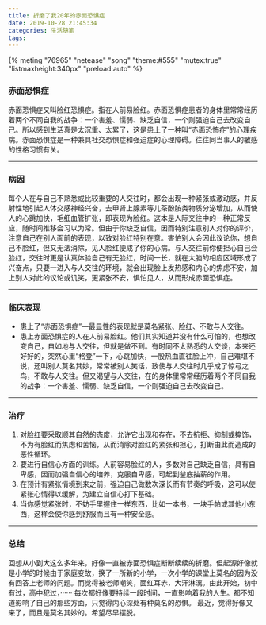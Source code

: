 ```yaml
---
title: 折磨了我20年的赤面恐惧症
date: 2019-10-28 21:45:34
categories: 生活随笔
tags:
---
```

{% meting "76965" "netease" "song" "theme:#555" "mutex:true" "listmaxheight:340px" "preload:auto" %}
### 赤面恐惧症
赤面恐惧症又叫脸红恐惧症。指在人前易脸红。赤面恐惧症患者的身体里常常经历着两个不同自我的战争：一个害羞、懦弱、缺乏自信，一个则强迫自己去改变自己。所以感到生活真是太沉重、太累了，这是患上了一种叫“赤面恐怖症”的心理疾病。赤面恐惧症是一种兼具社交恐惧症和强迫症的心理障碍。往往同当事人的敏感的性格习惯有关。

---
<!--more-->
### 病因
每个人在与自己不熟悉或比较重要的人交往时，都会出现一种紧张或激动感，并反射性地引起人体交感神经兴奋，去甲肾上腺素等儿茶酚胺类物质分泌增加，从而使人的心跳加快，毛细血管扩张，即表现为脸红。这本是人际交往中的一种正常反应，随时间推移会习以为常。但由于你缺乏自信，因而特别注意别人对你的评价，注意自己在别人面前的表现，以致对脸红特别在意。害怕别人会因此议论你，想自己不脸红，但又无法消除，见人脸红便成了你的心病。与人交往前你便担心自己会脸红，交往时更是认真体验自己有无脸红，时间一长，就在大脑的相应区域形成了兴奋点，只要一进入与人交往的环境，就会出现脸上发热感和内心的焦虑不安，加上别人对此的议论或讥笑，更紧张不安，惧怕见人，从而形成赤面恐惧症。

---
### 临床表现
* 患上了“赤面恐惧症”—最显性的表现就是莫名紧张、脸红、不敢与人交往。
* 患上赤面恐惧症的人在人前易脸红。他们其实知道并没有什么可怕的，也想改变自己，自如地与人交往，但就是做不到。有时同不太熟悉的人交谈，本来还好好的，突然心里“格登”一下，心跳加快，一股热血直往脸上冲，自己难堪不说，还叫别人莫名其妙，常常被别人笑话，致使与人交往时几乎成了惊弓之鸟，不敢与人交往。但又渴望与人交往，在的身体里常常经历着两个不同自我的战争：一个害羞、懦弱、缺乏自信，一个则强迫自己去改变自己。

---
### 治疗
1. 对脸红要采取顺其自然的态度，允许它出现和存在，不去抗拒、抑制或掩饰，不为有脸红而焦虑和苦恼，从而消除对脸红的紧张和担心，打断由此而造成的恶性循环。
2. 要进行自信心方面的训练。人前容易脸红的人，多数对自己缺乏自信，具有自卑感，因而加强自信心的培养，克服自卑感，可起到釜底抽薪的作用。
3. 在预计有紧张情境到来之前，强迫自己做数次深长而有节奏的呼吸，这可以使紧张心情得以缓解，为建立自信心打下基础。
4. 当你感觉紧张时，不妨手里握住一样东西，比如一本书，一块手帕或其他小东西，这样会使你感到舒服而且有一种安全感。

---
### 总结
回想从小到大这么多年来，好像一直被赤面恐惧症断断续续的折磨。但起源好像就是小学的时候由于家庭变故，换了一所新的小学，一次小学的课堂上莫名的因为没有回答上老师的问题。而觉得被老师嘲笑，面红耳赤，大汗淋漓。由此开始，初中有过，高中犯过，······
每次都好像要持续一段时间，一直影响着我的人生。都不知道影响了自己的那些方面，只觉得内心深处有种莫名的恐惧。
最近，觉得好像又来了，而且是莫名其妙的。希望尽早摆脱。